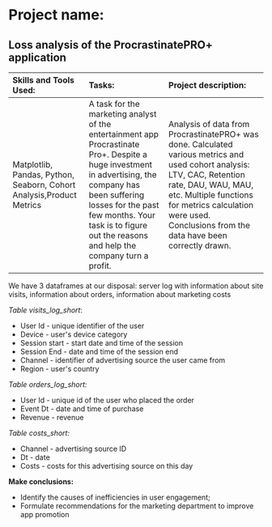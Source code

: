 # Project name:

## Loss analysis of the ProcrastinatePRO+ application


| Skills and Tools Used: | Tasks: | Project description: |
| :-------------------- | :--------------------- |:---------------------------|
| Matplotlib, Pandas, Python, Seaborn, Сohort Analysis,Product Metrics | A task for the marketing analyst of the entertainment app Procrastinate Pro+. Despite a huge investment in advertising, the company has been suffering losses for the past few months. Your task is to figure out the reasons and help the company turn a profit. | Analysis of data from ProcrastinatePRO+ was done. Calculated various metrics and used cohort analysis: LTV, CAC, Retention rate, DAU, WAU, MAU, etc. Multiple functions for metrics calculation were used. Conclusions from the data have been correctly drawn. |

We have 3 dataframes at our disposal: server log with information about site visits, information about orders, information about marketing costs 

*Table visits_log_short*:

 - User Id - unique identifier of the user
 - Device - user's device category
 - Session start - start date and time of the session
 - Session End - date and time of the session end
 - Channel - identifier of advertising source the user came from
 - Region - user's country
 
 *Table orders_log_short:*

- User Id - unique id of the user who placed the order
- Event Dt - date and time of purchase
- Revenue - revenue

*Table costs_short:*

 - Channel - advertising source ID
 - Dt - date
 - Costs - costs for this advertising source on this day

**Make conclusions:**

  - Identify the causes of inefficiencies in user engagement;
  - Formulate recommendations for the marketing department to improve app promotion
